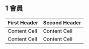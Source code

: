 ## 1 會員


| First Header  | Second Header |
| ------------- | ------------- |
| Content Cell  | Content Cell  |
| Content Cell  | Content Cell  |
